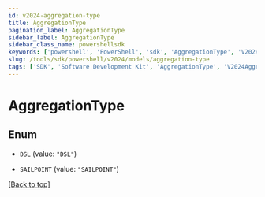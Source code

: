 ```yaml
---
id: v2024-aggregation-type
title: AggregationType
pagination_label: AggregationType
sidebar_label: AggregationType
sidebar_class_name: powershellsdk
keywords: ['powershell', 'PowerShell', 'sdk', 'AggregationType', 'V2024AggregationType'] 
slug: /tools/sdk/powershell/v2024/models/aggregation-type
tags: ['SDK', 'Software Development Kit', 'AggregationType', 'V2024AggregationType']
---
```



# AggregationType

## Enum


* `DSL` (value: `"DSL"`)

* `SAILPOINT` (value: `"SAILPOINT"`)


[[Back to top]](#) 

